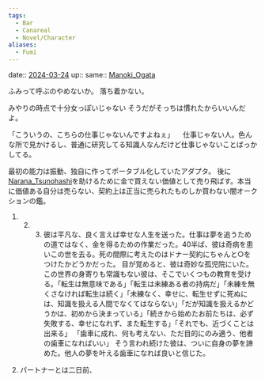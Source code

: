 ```yaml
---
tags:
  - Bar
  - Canareal
  - Novel/Character
aliases:
  - Fumi
---
```


date:: [2024-03-24](Daily_Note/2024-03-24.md)
up::
same:: [Manoki_Ogata](Manoki_Ogata.md)

ふみって呼ぶのやめないか。
落ち着かない。

みやりの時点で十分女っぽいじゃない
そうだがそっちは慣れたからいいんだよ。

「こういうの、こちらの仕事じゃないんですよねぇ」
　仕事じゃない人。色んな所で見かけるし、普通に研究してる知識人なんだけど仕事じゃないことばっかしてる。

最初の能力は振動、独自に作ってポータブル化していたアダプタ。
後に[Narana_Tsunohashi](../Nacaria/Narana_Tsunohashi.md)を助けるために金で買えない価値として売り飛ばす。本当に価値ある自分は売らない、契約上は正当に売られたものしか買わない闇オークションの鑑。


1. 2. 3. 彼は平凡な、良く言えば幸せな人生を送った。仕事は夢を追うための道ではなく、金を得るための作業だった。40半ば、彼は奇病を患いこの世を去る。死の間際に考えたのはドナー契約にちゃんと○をつけたかどうかだった。
目が覚めると、彼は奇妙な孤児院にいた。この世界の身寄りも常識もない彼は、そこでいくつもの教育を受ける。「転生は無意味である」「転生は未練ある者の持病だ」「未練を無くさなければ転生は続く」「未練なく、幸せに、転生せずに死ぬには、知識を扱える人間でなくてはならない」「だが知識を扱えるかどうかは、初めから決まっている」「続きから始めたお前たちは、必ず失敗する、幸せになれず、また転生する」「それでも、近づくことは出来る」
「歯車に成れ、何も考えない、ただ目的にのみ適う、他者の歯車になればいい」
そう言われ続けた彼は、ついに自身の夢を諦めた。他人の夢を叶える歯車になれば良いと信じた。

4. パートナーとは二日前、